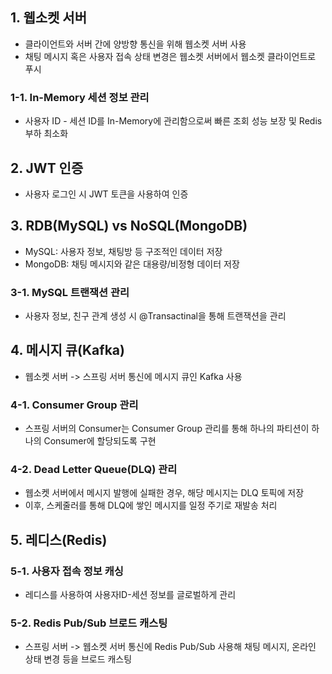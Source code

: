 
## 1. 웹소켓 서버
- 클라이언트와 서버 간에 양방향 통신을 위해 웹소켓 서버 사용
- 채팅 메시지 혹은 사용자 접속 상태 변경은 웹소켓 서버에서 웹소켓 클라이언트로 푸시

### 1-1. In-Memory 세션 정보 관리
- 사용자 ID - 세션 ID를 In-Memory에 관리함으로써 빠른 조회 성능 보장 및 Redis 부하 최소화 

## 2. JWT 인증
- 사용자 로그인 시 JWT 토큰을 사용하여 인증
  
## 3. RDB(MySQL) vs NoSQL(MongoDB)
- MySQL: 사용자 정보, 채팅방 등 구조적인 데이터 저장
- MongoDB: 채팅 메시지와 같은 대용량/비정형 데이터 저장

### 3-1. MySQL 트랜잭션 관리
- 사용자 정보, 친구 관계 생성 시 @Transactinal을 통해 트랜잭션을 관리

## 4. 메시지 큐(Kafka) 
- 웹소켓 서버 -> 스프링 서버 통신에 메시지 큐인 Kafka 사용

### 4-1. Consumer Group 관리
- 스프링 서버의 Consumer는 Consumer Group 관리를 통해 하나의 파티션이 하나의 Consumer에 할당되도록 구현

### 4-2. Dead Letter Queue(DLQ) 관리
- 웹소켓 서버에서 메시지 발행에 실패한 경우, 해당 메시지는 DLQ 토픽에 저장
- 이후, 스케줄러를 통해 DLQ에 쌓인 메시지를 일정 주기로 재발송 처리

## 5. 레디스(Redis)

### 5-1. 사용자 접속 정보 캐싱 
- 레디스를 사용하여 사용자ID-세션 정보를 글로벌하게 관리

### 5-2. Redis Pub/Sub 브로드 캐스팅 
- 스프링 서버 -> 웹소켓 서버 통신에 Redis Pub/Sub 사용해 채팅 메시지, 온라인 상태 변경 등을 브로드 캐스팅

